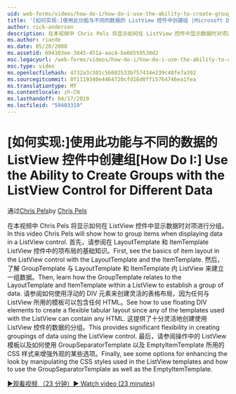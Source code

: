 ```yaml
---
uid: web-forms/videos/how-do-i/how-do-i-use-the-ability-to-create-groups-with-the-listview-control-for-different-data
title: '[如何实现:]使用此功能与不同的数据的 ListView 控件中创建组 |Microsoft Docs'
author: rick-anderson
description: 在本视频中 Chris Pels 将显示如何在 ListView 控件中显示数据时对项进行分组。 首先，请参阅在 ListView 控制项布局的基础知识...
ms.author: riande
ms.date: 05/20/2008
ms.assetid: 694103ee-3845-451a-aac4-be06559530d2
msc.legacyurl: /web-forms/videos/how-do-i/how-do-i-use-the-ability-to-create-groups-with-the-listview-control-for-different-data
msc.type: video
ms.openlocfilehash: 4732a3c301c56602533b757434e239c48fe7a392
ms.sourcegitcommit: 0f1119340e4464720cfd16d0ff15764746ea1fea
ms.translationtype: MT
ms.contentlocale: zh-CN
ms.lasthandoff: 04/17/2019
ms.locfileid: "59403319"
---
```

# <a name="how-do-i-use-the-ability-to-create-groups-with-the-listview-control-for-different-data"></a><span data-ttu-id="fda78-104">[如何实现:]使用此功能与不同的数据的 ListView 控件中创建组</span><span class="sxs-lookup"><span data-stu-id="fda78-104">[How Do I:] Use the Ability to Create Groups with the ListView Control for Different Data</span></span>

<span data-ttu-id="fda78-105">通过[Chris Pels](https://twitter.com/chrispels)</span><span class="sxs-lookup"><span data-stu-id="fda78-105">by [Chris Pels](https://twitter.com/chrispels)</span></span>

<span data-ttu-id="fda78-106">在本视频中 Chris Pels 将显示如何在 ListView 控件中显示数据时对项进行分组。</span><span class="sxs-lookup"><span data-stu-id="fda78-106">In this video Chris Pels will show how to group items when displaying data in a ListView control.</span></span> <span data-ttu-id="fda78-107">首先，请参阅在 LayoutTemplate 和 ItemTemplate ListView 控件中的项布局的基础知识。</span><span class="sxs-lookup"><span data-stu-id="fda78-107">First, see the basics of item layout in the ListView control with the LayoutTemplate and the ItemTemplate.</span></span> <span data-ttu-id="fda78-108">然后，了解 GroupTemplate 与 LayoutTemplate 和 ItemTemplate 内 ListView 来建立一组数据。</span><span class="sxs-lookup"><span data-stu-id="fda78-108">Then, learn how the GroupTemplate relates to the LayoutTemplate and ItemTemplate within a ListView to establish a group of data.</span></span> <span data-ttu-id="fda78-109">请参阅如何使用浮动的 DIV 元素来创建灵活的表格布局，因为任何与 ListView 所用的模板可以包含任何 HTML。</span><span class="sxs-lookup"><span data-stu-id="fda78-109">See how to use floating DIV elements to create a flexible tabular layout since any of the templates used with the ListView can contain any HTML.</span></span> <span data-ttu-id="fda78-110">这提供了十分灵活地创建使用 ListView 控件的数据的分组。</span><span class="sxs-lookup"><span data-stu-id="fda78-110">This provides significant flexibility in creating groupings of data using the ListView control.</span></span> <span data-ttu-id="fda78-111">最后，请参阅操作中的 ListView 模板以及如何使用 GroupSeparatorTemplate 以及 EmptyItemTemplate 所用的 CSS 样式来增强外观的某些选项。</span><span class="sxs-lookup"><span data-stu-id="fda78-111">Finally, see some options for enhancing the look by manipulating the CSS styles used in the ListView templates and how to use the GroupSeparatorTemplate as well as the EmptyItemTemplate.</span></span>

[<span data-ttu-id="fda78-112">&#9654;观看视频 （23 分钟）</span><span class="sxs-lookup"><span data-stu-id="fda78-112">&#9654; Watch video (23 minutes)</span></span>](https://channel9.msdn.com/Blogs/ASP-NET-Site-Videos/how-do-i-use-the-ability-to-create-groups-with-the-listview-control-for-different-data)
